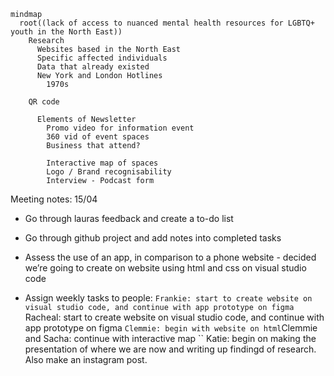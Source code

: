 ```mermaid
mindmap
  root((lack of access to nuanced mental health resources for LGBTQ+ youth in the North East))
    Research 
      Websites based in the North East 
      Specific affected individuals 
      Data that already existed 
      New York and London Hotlines 
        1970s
    
    QR code

      Elements of Newsletter 
        Promo video for information event 
        360 vid of event spaces 
        Business that attend? 

        Interactive map of spaces 
        Logo / Brand recognisability 
        Interview - Podcast form 
```
Meeting notes: 15/04
- Go through lauras feedback and create a to-do list 
- Go through github project and add notes into completed tasks 
- Assess the use of an app, in comparison to a phone website - decided we’re going to create on website using html and css on visual studio code
- Assign weekly tasks to people:
 `` Frankie: start to create website on visual studio code, and continue with app prototype on figma
 `` Racheal: start to create website on visual studio code, and continue with app prototype on figma
 `` Clemmie: begin with website on html
 ``Clemmie and Sacha: continue with interactive map
 `` Katie: begin on making the presentation of where we are now and writing up findingd of research.  Also make an instagram post. 

  ``` Next Meeting: 22nd April at Frankie's 
